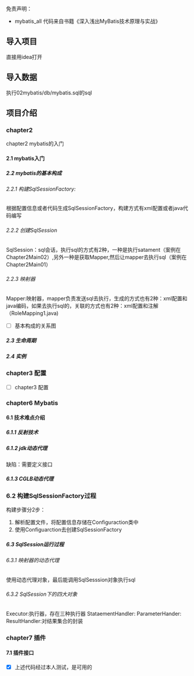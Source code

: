 免责声明：
- mybatis_all 代码来自书籍《深入浅出MyBatis技术原理与实战》

## 导入项目
直接用idea打开
## 导入数据
执行02mybatis/db/mybatis.sql的sql

## 项目介绍
### chapter2
chapter2 mybatis的入门

#### 2.1 mybatis入门

##### 2.2 mybatis的基本构成
###### 2.2.1 构建SqlSessionFactory:
根据配置信息或者代码生成SqlSessionFactory，构建方式有xml配置或者java代码编写
###### 2.2.2 创建SqlSession
SqlSession：sql会话，执行sql的方式有2种，一种是执行satament（案例在Chapter2Main02）,另外一种是获取Mapper,然后让mapper去执行sql（案例在Chapter2Main01）
###### 2.2.3 映射器
Mapper:映射器，mapper负责发送sql去执行，生成的方式也有2种：xml配置和java编码，如果去执行sql的，关联的方式也有2种：xml配置和注解（RoleMapping1.java)

- [ ] 基本构成的关系图

##### 2.3 生命周期
##### 2.4 实例

### chapter3 配置

- [ ] chapter3 配置

### chapter6 Mybatis
#### 6.1 技术难点介绍
##### 6.1.1 反射技术
##### 6.1.2 jdk动态代理
缺陷：需要定义接口
##### 6.1.3 CGLB动态代理

### 6.2 构建SqlSessionFactory过程
构建步骤分2步：
1. 解析配置文件，将配置信息存储在Configuraction类中
2. 使用Configuarction去创建SqlSessionFactory

##### 6.3 SqlSession运行过程
###### 6.3.1 映射器的动态代理
使用动态代理对象，最后能调用SqlSesssion对象执行sql
###### 6.3.2 SqlSession下的四大对象
Executor:执行器，存在三种执行器
StataementHandler:
ParameterHander:
ResultHandler:对结果集合的封装


### chapter7 插件
#### 7.1 插件接口

- [x] 上述代码经过本人测试，是可用的















